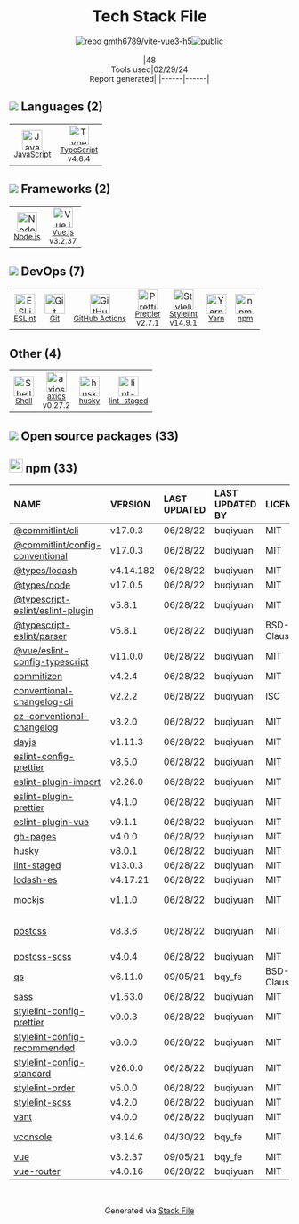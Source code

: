 <!--
&lt;--- Readme.md Snippet without images Start ---&gt;
## Tech Stack
gmth6789/vite-vue3-h5 is built on the following main stack:

- [JavaScript](https://developer.mozilla.org/en-US/docs/Web/JavaScript) – Languages
- [TypeScript](http://www.typescriptlang.org) – Languages
- [Node.js](http://nodejs.org/) – Frameworks (Full Stack)
- [Vue.js](http://vuejs.org/) – Javascript UI Libraries
- [ESLint](http://eslint.org/) – Code Review
- [GitHub Actions](https://github.com/features/actions) – Continuous Integration
- [Prettier](https://prettier.io/) – Code Review
- [Stylelint](http://stylelint.io/) – Code Review
- [Yarn](https://yarnpkg.com/) – Front End Package Manager
- [Shell](https://en.wikipedia.org/wiki/Shell_script) – Shells
- [axios](https://github.com/mzabriskie/axios) – Javascript Utilities & Libraries

Full tech stack [here](/techstack.md)

&lt;--- Readme.md Snippet without images End ---&gt;

&lt;--- Readme.md Snippet with images Start ---&gt;
## Tech Stack
gmth6789/vite-vue3-h5 is built on the following main stack:

- <img width='25' height='25' src='https://img.stackshare.io/service/1209/javascript.jpeg' alt='JavaScript'/> [JavaScript](https://developer.mozilla.org/en-US/docs/Web/JavaScript) – Languages
- <img width='25' height='25' src='https://img.stackshare.io/service/1612/bynNY5dJ.jpg' alt='TypeScript'/> [TypeScript](http://www.typescriptlang.org) – Languages
- <img width='25' height='25' src='https://img.stackshare.io/service/1011/n1JRsFeB_400x400.png' alt='Node.js'/> [Node.js](http://nodejs.org/) – Frameworks (Full Stack)
- <img width='25' height='25' src='https://img.stackshare.io/service/3837/paeckCWC.png' alt='Vue.js'/> [Vue.js](http://vuejs.org/) – Javascript UI Libraries
- <img width='25' height='25' src='https://img.stackshare.io/service/3337/Q4L7Jncy.jpg' alt='ESLint'/> [ESLint](http://eslint.org/) – Code Review
- <img width='25' height='25' src='https://img.stackshare.io/service/11563/actions.png' alt='GitHub Actions'/> [GitHub Actions](https://github.com/features/actions) – Continuous Integration
- <img width='25' height='25' src='https://img.stackshare.io/service/7035/default_66f265943abed56bcdbfca1c866a4261b1fbb063.jpg' alt='Prettier'/> [Prettier](https://prettier.io/) – Code Review
- <img width='25' height='25' src='https://img.stackshare.io/service/5446/V9JsvPul_400x400.jpg' alt='Stylelint'/> [Stylelint](http://stylelint.io/) – Code Review
- <img width='25' height='25' src='https://img.stackshare.io/service/5848/44mC-kJ3.jpg' alt='Yarn'/> [Yarn](https://yarnpkg.com/) – Front End Package Manager
- <img width='25' height='25' src='https://img.stackshare.io/service/4631/default_c2062d40130562bdc836c13dbca02d318205a962.png' alt='Shell'/> [Shell](https://en.wikipedia.org/wiki/Shell_script) – Shells
- <img width='25' height='25' src='https://img.stackshare.io/no-img-open-source.png' alt='axios'/> [axios](https://github.com/mzabriskie/axios) – Javascript Utilities & Libraries

Full tech stack [here](/techstack.md)

&lt;--- Readme.md Snippet with images End ---&gt;
-->
<div align="center">

# Tech Stack File
![](https://img.stackshare.io/repo.svg "repo") [gmth6789/vite-vue3-h5](https://github.com/gmth6789/vite-vue3-h5)![](https://img.stackshare.io/public_badge.svg "public")
<br/><br/>
|48<br/>Tools used|02/29/24 <br/>Report generated|
|------|------|
</div>

## <img src='https://img.stackshare.io/languages.svg'/> Languages (2)
<table><tr>
  <td align='center'>
  <img width='36' height='36' src='https://img.stackshare.io/service/1209/javascript.jpeg' alt='JavaScript'>
  <br>
  <sub><a href="https://developer.mozilla.org/en-US/docs/Web/JavaScript">JavaScript</a></sub>
  <br>
  <sub></sub>
</td>

<td align='center'>
  <img width='36' height='36' src='https://img.stackshare.io/service/1612/bynNY5dJ.jpg' alt='TypeScript'>
  <br>
  <sub><a href="http://www.typescriptlang.org">TypeScript</a></sub>
  <br>
  <sub>v4.6.4</sub>
</td>

</tr>
</table>

## <img src='https://img.stackshare.io/frameworks.svg'/> Frameworks (2)
<table><tr>
  <td align='center'>
  <img width='36' height='36' src='https://img.stackshare.io/service/1011/n1JRsFeB_400x400.png' alt='Node.js'>
  <br>
  <sub><a href="http://nodejs.org/">Node.js</a></sub>
  <br>
  <sub></sub>
</td>

<td align='center'>
  <img width='36' height='36' src='https://img.stackshare.io/service/3837/paeckCWC.png' alt='Vue.js'>
  <br>
  <sub><a href="http://vuejs.org/">Vue.js</a></sub>
  <br>
  <sub>v3.2.37</sub>
</td>

</tr>
</table>

## <img src='https://img.stackshare.io/devops.svg'/> DevOps (7)
<table><tr>
  <td align='center'>
  <img width='36' height='36' src='https://img.stackshare.io/service/3337/Q4L7Jncy.jpg' alt='ESLint'>
  <br>
  <sub><a href="http://eslint.org/">ESLint</a></sub>
  <br>
  <sub></sub>
</td>

<td align='center'>
  <img width='36' height='36' src='https://img.stackshare.io/service/1046/git.png' alt='Git'>
  <br>
  <sub><a href="http://git-scm.com/">Git</a></sub>
  <br>
  <sub></sub>
</td>

<td align='center'>
  <img width='36' height='36' src='https://img.stackshare.io/service/11563/actions.png' alt='GitHub Actions'>
  <br>
  <sub><a href="https://github.com/features/actions">GitHub Actions</a></sub>
  <br>
  <sub></sub>
</td>

<td align='center'>
  <img width='36' height='36' src='https://img.stackshare.io/service/7035/default_66f265943abed56bcdbfca1c866a4261b1fbb063.jpg' alt='Prettier'>
  <br>
  <sub><a href="https://prettier.io/">Prettier</a></sub>
  <br>
  <sub>v2.7.1</sub>
</td>

<td align='center'>
  <img width='36' height='36' src='https://img.stackshare.io/service/5446/V9JsvPul_400x400.jpg' alt='Stylelint'>
  <br>
  <sub><a href="http://stylelint.io/">Stylelint</a></sub>
  <br>
  <sub>v14.9.1</sub>
</td>

<td align='center'>
  <img width='36' height='36' src='https://img.stackshare.io/service/5848/44mC-kJ3.jpg' alt='Yarn'>
  <br>
  <sub><a href="https://yarnpkg.com/">Yarn</a></sub>
  <br>
  <sub></sub>
</td>

<td align='center'>
  <img width='36' height='36' src='https://img.stackshare.io/service/1120/lejvzrnlpb308aftn31u.png' alt='npm'>
  <br>
  <sub><a href="https://www.npmjs.com/">npm</a></sub>
  <br>
  <sub></sub>
</td>

</tr>
</table>

## Other (4)
<table><tr>
  <td align='center'>
  <img width='36' height='36' src='https://img.stackshare.io/service/4631/default_c2062d40130562bdc836c13dbca02d318205a962.png' alt='Shell'>
  <br>
  <sub><a href="https://en.wikipedia.org/wiki/Shell_script">Shell</a></sub>
  <br>
  <sub></sub>
</td>

<td align='center'>
  <img width='36' height='36' src='https://img.stackshare.io/no-img-open-source.png' alt='axios'>
  <br>
  <sub><a href="https://github.com/mzabriskie/axios">axios</a></sub>
  <br>
  <sub>v0.27.2</sub>
</td>

<td align='center'>
  <img width='36' height='36' src='https://img.stackshare.io/service/9527/5502029.jpeg' alt='husky'>
  <br>
  <sub><a href="https://github.com/typicode/husky">husky</a></sub>
  <br>
  <sub></sub>
</td>

<td align='center'>
  <img width='36' height='36' src='https://img.stackshare.io/service/10577/11071.jpeg' alt='lint-staged'>
  <br>
  <sub><a href="https://github.com/okonet/lint-staged">lint-staged</a></sub>
  <br>
  <sub></sub>
</td>

</tr>
</table>


## <img src='https://img.stackshare.io/group.svg' /> Open source packages (33)</h2>

## <img width='24' height='24' src='https://img.stackshare.io/service/1120/lejvzrnlpb308aftn31u.png'/> npm (33)

|NAME|VERSION|LAST UPDATED|LAST UPDATED BY|LICENSE|VULNERABILITIES|
|:------|:------|:------|:------|:------|:------|
|[@commitlint/cli](https://www.npmjs.com/@commitlint/cli)|v17.0.3|06/28/22|buqiyuan |MIT|N/A|
|[@commitlint/config-conventional](https://www.npmjs.com/@commitlint/config-conventional)|v17.0.3|06/28/22|buqiyuan |MIT|N/A|
|[@types/lodash](https://www.npmjs.com/@types/lodash)|v4.14.182|06/28/22|buqiyuan |MIT|N/A|
|[@types/node](https://www.npmjs.com/@types/node)|v17.0.5|06/28/22|buqiyuan |MIT|N/A|
|[@typescript-eslint/eslint-plugin](https://www.npmjs.com/@typescript-eslint/eslint-plugin)|v5.8.1|06/28/22|buqiyuan |MIT|N/A|
|[@typescript-eslint/parser](https://www.npmjs.com/@typescript-eslint/parser)|v5.8.1|06/28/22|buqiyuan |BSD-2-Clause|N/A|
|[@vue/eslint-config-typescript](https://www.npmjs.com/@vue/eslint-config-typescript)|v11.0.0|06/28/22|buqiyuan |MIT|N/A|
|[commitizen](https://www.npmjs.com/commitizen)|v4.2.4|06/28/22|buqiyuan |MIT|N/A|
|[conventional-changelog-cli](https://www.npmjs.com/conventional-changelog-cli)|v2.2.2|06/28/22|buqiyuan |ISC|N/A|
|[cz-conventional-changelog](https://www.npmjs.com/cz-conventional-changelog)|v3.2.0|06/28/22|buqiyuan |MIT|N/A|
|[dayjs](https://www.npmjs.com/dayjs)|v1.11.3|06/28/22|buqiyuan |MIT|N/A|
|[eslint-config-prettier](https://www.npmjs.com/eslint-config-prettier)|v8.5.0|06/28/22|buqiyuan |MIT|N/A|
|[eslint-plugin-import](https://www.npmjs.com/eslint-plugin-import)|v2.26.0|06/28/22|buqiyuan |MIT|N/A|
|[eslint-plugin-prettier](https://www.npmjs.com/eslint-plugin-prettier)|v4.1.0|06/28/22|buqiyuan |MIT|N/A|
|[eslint-plugin-vue](https://www.npmjs.com/eslint-plugin-vue)|v9.1.1|06/28/22|buqiyuan |MIT|N/A|
|[gh-pages](https://www.npmjs.com/gh-pages)|v4.0.0|06/28/22|buqiyuan |MIT|N/A|
|[husky](https://www.npmjs.com/husky)|v8.0.1|06/28/22|buqiyuan |MIT|N/A|
|[lint-staged](https://www.npmjs.com/lint-staged)|v13.0.3|06/28/22|buqiyuan |MIT|N/A|
|[lodash-es](https://www.npmjs.com/lodash-es)|v4.17.21|06/28/22|buqiyuan |MIT|N/A|
|[mockjs](https://www.npmjs.com/mockjs)|v1.1.0|06/28/22|buqiyuan |MIT|[CVE-2023-26158](https://github.com/advisories/GHSA-mh8j-9jvh-gjf6) (High)|
|[postcss](https://www.npmjs.com/postcss)|v8.3.6|06/28/22|buqiyuan |MIT|[CVE-2023-44270](https://github.com/advisories/GHSA-7fh5-64p2-3v2j) (Moderate)|
|[postcss-scss](https://www.npmjs.com/postcss-scss)|v4.0.4|06/28/22|buqiyuan |MIT|N/A|
|[qs](https://www.npmjs.com/qs)|v6.11.0|09/05/21|bqy_fe |BSD-3-Clause|N/A|
|[sass](https://www.npmjs.com/sass)|v1.53.0|06/28/22|buqiyuan |MIT|N/A|
|[stylelint-config-prettier](https://www.npmjs.com/stylelint-config-prettier)|v9.0.3|06/28/22|buqiyuan |MIT|N/A|
|[stylelint-config-recommended](https://www.npmjs.com/stylelint-config-recommended)|v8.0.0|06/28/22|buqiyuan |MIT|N/A|
|[stylelint-config-standard](https://www.npmjs.com/stylelint-config-standard)|v26.0.0|06/28/22|buqiyuan |MIT|N/A|
|[stylelint-order](https://www.npmjs.com/stylelint-order)|v5.0.0|06/28/22|buqiyuan |MIT|N/A|
|[stylelint-scss](https://www.npmjs.com/stylelint-scss)|v4.2.0|06/28/22|buqiyuan |MIT|N/A|
|[vant](https://www.npmjs.com/vant)|v4.0.0|06/28/22|buqiyuan |MIT|N/A|
|[vconsole](https://www.npmjs.com/vconsole)|v3.14.6|04/30/22|bqy_fe |MIT|[CVE-2023-30363](https://github.com/advisories/GHSA-f737-3fh6-jf6w) (Critical)|
|[vue](https://www.npmjs.com/vue)|v3.2.37|09/05/21|bqy_fe |MIT|N/A|
|[vue-router](https://www.npmjs.com/vue-router)|v4.0.16|06/28/22|buqiyuan |MIT|N/A|

<br/>
<div align='center'>

Generated via [Stack File](https://github.com/marketplace/stack-file)

